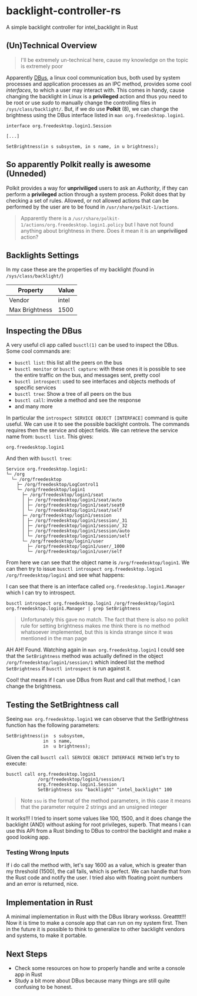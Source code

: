 # backlight-controller-rs
A simple backlight controller for intel_backlight in Rust

## (Un)Technical Overview
> I'll be extremely un-technical here, cause my knowledge on the topic is extremely poor

Apparently [DBus](https://freedesktop.org/wiki/Software/dbus/), a linux cool communication bus, both used by system processes and application processes as an IPC method, provides some cool *interfaces*, to which a user may interact with. This comes in handy, cause
changing the backlight in Linux is a **privileged** action and thus you need to be root or use *sudo* to manually change the controlling 
files in `/sys/class/backlight/`. But, if we do use **Polkit** (8), we can change the brightness using the DBus interface listed in ```man org.freedesktop.login1```.

```
interface org.freedesktop.login1.Session

[...]

SetBrightness(in s subsystem, in s name, in u brightness);
```

## So apparently Polkit really is awesome (Unneded)
Polkit provides a way for **unpriviliged** users to ask an *Authority*, if they can perform a **privileged** action through a system process.
Polkit does that by checking a set of rules. Allowed, or not allowed actions that can be performed by the user are to be found in 
`/usr/share/polkit-1/actions`.

> Apparently there is a ```/usr/share/polkit-1/actions/org.freedesktop.login1.policy``` but I have
> not found anything about brightness in there. Does it mean it is an **unpriviliged** action?


## Backlights Settings
In my case these are the properties of my backlight (found in `/sys/class/backlight/`)

| Property | Value |
| -------- | ----- |
| Vendor | intel |
| Max Brightness | 1500 |

## Inspecting the DBus

A very useful cli app called `busctl(1)` can be used to inspect the DBus. Some cool commands are:

- ```busctl list```: this list all the peers on the bus
- ```busctl monitor``` or ```busctl capture```: with these ones it is possible to see the entire traffic on the bus, and messages sent, pretty cool
- ```busctl introspect```: used to see interfaces and objects methods of specific services
- ```busctl tree```: Show a tree of all peers on the bus
- ```busctl call```: invoke a method and see the response
- and many more

In particular the `introspect SERVICE OBJECT [INTERFACE]` command is quite useful. We can use it to see the possible backlight controls.
The commands requires then the service and object fields. We can retrieve the service name from:
`busctl list`.
This gives:
```
org.freedesktop.login1
```
And then with `busctl tree`:
```
Service org.freedesktop.login1:
└─ /org
  └─ /org/freedesktop
    ├─ /org/freedesktop/LogControl1
    └─ /org/freedesktop/login1
      ├─ /org/freedesktop/login1/seat
      │ ├─ /org/freedesktop/login1/seat/auto
      │ ├─ /org/freedesktop/login1/seat/seat0
      │ └─ /org/freedesktop/login1/seat/self
      ├─ /org/freedesktop/login1/session
      │ ├─ /org/freedesktop/login1/session/_31
      │ ├─ /org/freedesktop/login1/session/_32
      │ ├─ /org/freedesktop/login1/session/auto
      │ └─ /org/freedesktop/login1/session/self
      └─ /org/freedesktop/login1/user
        ├─ /org/freedesktop/login1/user/_1000
        └─ /org/freedesktop/login1/user/self
```

From here we can see that the object name is `/org/freedesktop/login1`.
We can then try to issue `busctl introspect org.freedesktop.login1 /org/freedesktop/login1` and see what happens:

I can see that there is an interface called ```org.freedesktop.login1.Manager``` which I can try to
introspect.

```
busctl introspect org.freedesktop.login1 /org/freedesktop/login1 org.freedesktop.login1.Manager | grep SetBrightness
```

> Unfortunately this gave no match. The fact that there is also no polkit rule for setting brightness
> makes me think there is no method whatsoever implemented, but this is kinda strange since it was
> mentioned in the man page

AH AH! Found. Watching again in `man org.freedesktop.login1` I could see that the
`SetBrightness` method was actually defined in the object `/org/freedesktop/login1/session/1`
which indeed list the method `SetBrightness` if `busctl introspect` is run against it.

Cool! that means if I can use DBus from Rust and call that method, I can change the
brightness.

## Testing the SetBrightness call
Seeing `man org.freedesktop.login1` we can observe that the SetBrightness function has the following parameters:
```
SetBrightness(in  s subsystem,
              in  s name,
              in  u brightness);
```
Given the call `busctl call SERVICE OBJECT INTERFACE METHOD` let's try to execute:
```
busctl call org.freedesktop.login1 
            /org/freedesktop/login1/session/1
            org.freedesktop.login1.Session 
            SetBrightness ssu "backlight" "intel_backlight" 100
```
> Note `ssu` is the format of the method parameters, in this case it means that the parameter require 2 strings and an unsigned integer

It works!!! I tried to insert some values like 100, 1500, and it does change the backlight (AND) without asking for root privileges, superb.
That means I can use this API from a Rust binding to DBus to control the backlight and make a good looking app.

### Testing Wrong Inputs
If i do call the method with, let's say 1600 as a value, which is greater than my threshold (1500), the call fails, which is perfect. 
We can handle that from the Rust code and notify the user. I tried also with floating point numbers and an error is returned, nice.

## Implementation in Rust
A minimal implementation in Rust with the DBus library worksss. Greatttt!!!
Now it is time to make a console app that can run on my system first. Then in the future it is possible
to think to generalize to other backlight vendors and systems, to make it portable.

## Next Steps
- Check some resources on how to properly handle and write a console app in Rust
- Study a bit more about DBus because many things are still quite confusing to be honest.
